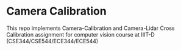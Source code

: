 
# Camera Calibration

This repo implements Camera-Calibration and Camera-Lidar Cross Calibration assignment for computer vision course at IIIT-D (CSE344/CSE544/ECE344/ECE544)
